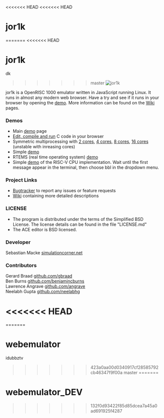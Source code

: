 <<<<<<< HEAD
<<<<<<< HEAD
# jor1k

=======
<<<<<<< HEAD
# jor1k
dk
>>>>>>> master
![jor1k](http://jor1k.com/images/jor1k2.gif)

jor1k is a OpenRISC 1000 emulator written in JavaScript running Linux. It runs in almost any modern web browser. 
Have a try and see if it runs in your browser by opening the [demo][project demo].
More information can be found on the [Wiki][project wiki] pages. 

### Demos

* Main [demo][project demo] page
* [Edit, compile and run](http://s-macke.github.io/jor1k/demos/compile.html) C code in your browser
* Symmetric multiprocessing with  [2 cores](http://s-macke.github.io/jor1k/demos/main.html?cpu=smp&n=2), [4 cores](http://s-macke.github.io/jor1k/demos/main.html?cpu=smp&n=4), [8 cores](http://s-macke.github.io/jor1k/demos/main.html?cpu=smp&n=8), [16 cores](http://s-macke.github.io/jor1k/demos/main/index.html?cpu=smp&n=16) (unstable with inreasing cores)
* Simple [demo](http://s-macke.github.io/jor1k/demos/simple.html)
* RTEMS (real time operating system) [demo](http://s-macke.github.io/jor1k/demos/rtems.html)
* Simple [demo](http://s-macke.github.io/jor1k/demos/riscv.html) of the RISC-V CPU implementation. Wait until the first message appear in the terminal, then choose bbl in the dropdown menu.


### Project Links

 
 * [Bugtracker][project issues] to report any issues or feature requests
 * [Wiki][project wiki] containing more detailed descriptions

### LICENSE
 * The program is distributed under the terms of the Simplified BSD License. The license details can be found in the file "LICENSE.md"
 * The ACE editor is BSD licensed.

### Developer
Sebastian Macke [simulationcorner.net](http://simulationcorner.net)

### Contributors
Gerard Braad [github.com/gbraad](http://github.com/gbraad)  
Ben Burns [github.com/benjamincburns](http://github.com/benjamincburns)  
Lawrence Angrave [github.com/angrave](http://github.com/angrave)  
Neelabh Gupta [github.com/neelabhg](http://github.com/neelabhg)


[or1k specification]: http://opencores.org/or1k/Main_Page
[project demo]: http://s-macke.github.com/jor1k/demos/main.html
[project issues]: https://github.com/s-macke/jor1k/issues
[project wiki]: https://github.com/s-macke/jor1k/wiki
<<<<<<< HEAD
=======
=======
# webemulator
idubbztv
>>>>>>> 423a0aa00d0340917cf28585792cb46347f9f00a
>>>>>>> master
=======
# webemulator_DEV
>>>>>>> 132f0d93422f85d85dcea7a45a0ad691925f4287

